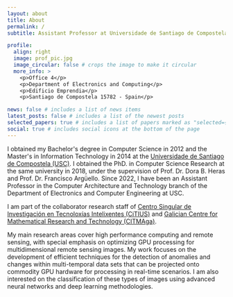 ```yaml
---
layout: about
title: About
permalink: /
subtitle: Assistant Professor at Universidade de Santiago de Compostela.

profile:
  align: right
  image: prof_pic.jpg
  image_circular: false # crops the image to make it circular
  more_info: >
    <p>Office 4</p>
    <p>Department of Electronics and Computing</p>
    <p>Edificio Emprendia</p>
    <p>Santiago de Compostela 15782 - Spain</p>

news: false # includes a list of news items
latest_posts: false # includes a list of the newest posts
selected_papers: true # includes a list of papers marked as "selected={true}"
social: true # includes social icons at the bottom of the page
---
```


I obtained my Bachelor's degree in Computer Science in 2012 and the Master's in Information Technology in 2014 at the [Universidade de Santiago de Compostela (USC)](https://www.usc.gal/en). I obtained the PhD. in Computer Science Research at the same university in 2018, under the supervision of Prof. Dr. Dora B. Heras and Prof. Dr. Francisco Argüello. Since 2022, I have been an Assistant Professor in the Computer Architecture and Technology branch of the Department of Electronics and Computer Engineering at USC.

I am part of the collaborator research staff of [Centro Singular de Investigación en Tecnoloxías Intelixentes (CiTIUS)](https://citius.gal/team/javier-lopez-fandino/) and [Galician Centre for Mathematical Research and Technology (CITMAga)](https://citmaga.gal/en/).

My main research areas cover high performance computing and remote sensing, with special emphasis on optimizing GPU processing for multidimensional remote sensing images. My work focuses on the development of efficient techniques for the detection of anomalies and changes within multi-temporal data sets that can be projected onto commodity GPU hardware for processing in real-time scenarios. I am also interested on the classification of these types of images using advanced neural networks and deep learning methodologies.
